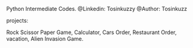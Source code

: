 Python Intermediate Codes.
@Linkedin: Tosinkuzzy
@Author: Tosinkuzz

projects:

Rock Scissor Paper Game,
Calculator,
Cars Order,
Restaurant Order,
vacation,
Alien Invasion Game.
